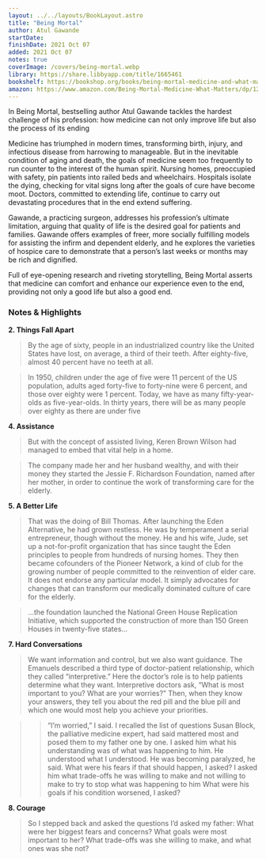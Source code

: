 ```yaml
---
layout: ../../layouts/BookLayout.astro
title: "Being Mortal"
author: Atul Gawande
startDate:
finishDate: 2021 Oct 07
added: 2021 Oct 07
notes: true
coverImage: /covers/being-mortal.webp
library: https://share.libbyapp.com/title/1665461
bookshelf: https://bookshop.org/books/being-mortal-medicine-and-what-matters-in-the-end/9781250076229
amazon: https://www.amazon.com/Being-Mortal-Medicine-What-Matters/dp/1250076226/
---
```


In Being Mortal, bestselling author Atul Gawande tackles the hardest challenge of his profession: how medicine can not only improve life but also the process of its ending

Medicine has triumphed in modern times, transforming birth, injury, and infectious disease from harrowing to manageable. But in the inevitable condition of aging and death, the goals of medicine seem too frequently to run counter to the interest of the human spirit. Nursing homes, preoccupied with safety, pin patients into railed beds and wheelchairs. Hospitals isolate the dying, checking for vital signs long after the goals of cure have become moot. Doctors, committed to extending life, continue to carry out devastating procedures that in the end extend suffering.

Gawande, a practicing surgeon, addresses his profession’s ultimate limitation, arguing that quality of life is the desired goal for patients and families. Gawande offers examples of freer, more socially fulfilling models for assisting the infirm and dependent elderly, and he explores the varieties of hospice care to demonstrate that a person’s last weeks or months may be rich and dignified.

Full of eye-opening research and riveting storytelling, Being Mortal asserts that medicine can comfort and enhance our experience even to the end, providing not only a good life but also a good end.

### Notes & Highlights
**2. Things Fall Apart**
> By the age of sixty, people in an industrialized country like the United States have lost, on average, a third of their teeth. After eighty-five, almost 40 percent have no teeth at all.

> In 1950, children under the age of five were 11 percent of the US population, adults aged forty-five to forty-nine were 6 percent, and those over eighty were 1 percent. Today, we have as many fifty-year-olds as five-year-olds. In thirty years, there will be as many people over eighty as there are under five

**4. Assistance**
> But with the concept of assisted living, Keren Brown Wilson had managed to embed that vital help in a home.

> The company made her and her husband wealthy, and with their money they started the Jessie F. Richardson Foundation, named after her mother, in order to continue the work of transforming care for the elderly.

**5. A Better Life**
> That was the doing of Bill Thomas. After launching the Eden Alternative, he had grown restless. He was by temperament a serial entrepreneur, though without the money. He and his wife, Jude, set up a not-for-profit organization that has since taught the Eden principles to people from hundreds of nursing homes. They then became cofounders of the Pioneer Network, a kind of club for the growing number of people committed to the reinvention of elder care. It does not endorse any particular model. It simply advocates for changes that can transform our medically dominated culture of care for the elderly.

> …the foundation launched the National Green House Replication Initiative, which supported the construction of more than 150 Green Houses in twenty-five states…

**7. Hard Conversations**
> We want information and control, but we also want guidance. The Emanuels described a third type of doctor-patient relationship, which they called “interpretive.” Here the doctor’s role is to help patients determine what they want. Interpretive doctors ask, “What is most important to you? What are your worries?” Then, when they know your answers, they tell you about the red pill and the blue pill and which one would most help you achieve your priorities.

>> “I’m worried,” I said. I recalled the list of questions Susan Block, the palliative medicine expert, had said mattered most and posed them to my father one by one. I asked him what his understanding was of what was happening to him.
He understood what I understood. He was becoming paralyzed, he said.
What were his fears if that should happen, I asked?
I asked him what trade-offs he was willing to make and not willing to make to try to stop what was happening to him
What were his goals if his condition worsened, I asked?

**8. Courage**
>  So I stepped back and asked the questions I’d asked my father: What were her biggest fears and concerns? What goals were most important to her? What trade-offs was she willing to make, and what ones was she not?
